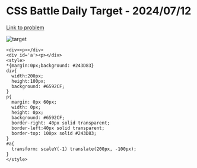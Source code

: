# CSS Battle Daily Target - 2024/07/12

[Link to problem](https://cssbattle.dev/play/zdlHeV5jrQqFujTJ6RcR)

![target](https://firebasestorage.googleapis.com/v0/b/cssbattleapp.appspot.com/o/user%2Fummd3POvEDfFyeFvVdOMG3OOrwE2%2Ftargets%2Ftarget_s6NqTP3.png?alt=media)


```
<div><p></div>
<div id='a'><p></div>
<style>
*{margin:0px;background: #243D83}
div{
  width:200px;
  height:100px;
  background: #6592CF;
}
p{
  margin: 0px 60px;
  width: 0px;
  height: 0px;
  background: #6592CF;
  border-right: 40px solid transparent;
  border-left:40px solid transparent;
  border-top: 100px solid #243D83;
}
#a{
  transform: scaleY(-1) translate(200px, -100px);
}
</style>
```